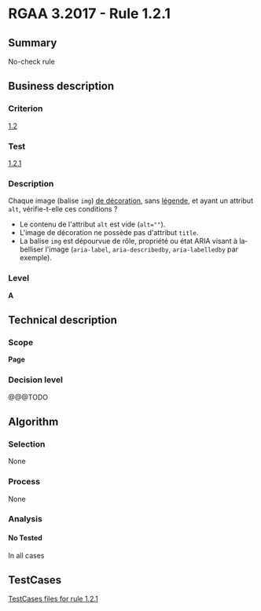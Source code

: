 # RGAA 3.2017 - Rule 1.2.1

## Summary
No-check rule


## Business description

### Criterion
[1.2](http://references.modernisation.gouv.fr/rgaa-accessibilite/criteres.html#crit-1-2)

### Test
[1.2.1](http://references.modernisation.gouv.fr/rgaa-accessibilite/criteres.html#test-1-2-1)

### Description
<div lang="fr">Chaque image (balise <code lang="en">img</code>) <a href="http://references.modernisation.gouv.fr/rgaa-accessibilite/glossaire.html#image-de-dcoration">de d&#xE9;coration</a>, sans <a href="http://references.modernisation.gouv.fr/rgaa-accessibilite/glossaire.html#lgende-dimage">l&#xE9;gende</a>, et ayant un attribut <code lang="en">alt</code>, v&#xE9;rifie-t-elle ces conditions&nbsp;? <ul><li>Le contenu de l'attribut <code lang="en">alt</code> est vide (<code lang="en">alt=""</code>).</li> <li>L'image de d&#xE9;coration ne poss&#xE8;de pas d'attribut <code lang="en">title</code>.</li> <li>La balise <code lang="en">img</code> est d&#xE9;pourvue de r&#xF4;le, propri&#xE9;t&#xE9; ou &#xE9;tat ARIA visant &#xE0; labelliser l'image (<code lang="en">aria-label</code>, <code lang="en">aria-describedby</code>, <code lang="en">aria-labelledby</code> par exemple).</li> </ul></div>

### Level
**A**


## Technical description

### Scope
**Page**

### Decision level
@@@TODO


## Algorithm

### Selection
None

### Process
None

### Analysis

#### No Tested
In all cases


##  TestCases

[TestCases files for rule 1.2.1](https://github.com/Asqatasun/Asqatasun/tree/develop/rules/rules-rgaa3.2017/src/test/resources/testcases/rgaa32017/Rgaa32017Rule010201/)


